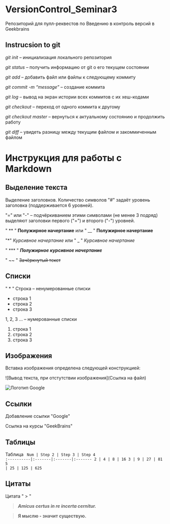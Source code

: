 # VersionControl_Seminar3
Репозиторий для пулл-реквестов по Введению в контроль версий в Geekbrains

## Instrucsion to git

*git init* – инициализация локального репозитория

*git status* – получить информацию от git о его текущем состоянии

*git add* – добавить файл или файлы к следующему коммиту

*git commit -m “message”* – создание коммита

*git log* – вывод на экран истории всех коммитов с их хеш-кодами

*git checkout* – переход от одного коммита к другому

*git checkout master* – вернуться к актуальному состоянию и продолжить работу

*git diff* – увидеть разницу между текущим файлом и закоммиченным файлом

# Инструкция для работы с Markdown

## Выделение текста

Выделение заголовков. Количество символов "#" задаёт уровень заголовка  (поддерживается 6 уровней).

"=" или "-" – подчёркиванием этими символами (не менее 3 подряд) выделяют заголовки  первого ("=") и второго ("-") уровней.

" ** " **Полужирное начертание** или " __ " __Полужирное начертание__

"*" *Курсивное начертание* или " _ " _Курсивное начертание_

" *** " ***Полужирное курсивное начертание***

" ~~ " ~~Зачёркнутый текст~~

## Списки

" * " Строка – ненумерованные списки
* строка 1
* строка 2
* строка 3

1, 2, 3 … – нумерованные списки
1. строка 1
2. строка 2
3. строка 3

## Изображения

Вставка изображения определена следующей конструкцией:

![Вывод текста, при отстутствии изображения](Ссылка на файл)

![Логотип Google](f/logo.png)

## Ссылки

Добавление ссылки "<a name="google.com">Google</a>"

Ссылка на курсы "<a name="gb.ru">GeekBrains</a>"


## Таблицы

Таблица
<code> Num | Step 2 | Step 3 | Step 4
:----------|:-------|:-------|:-------
     2 |    4 |      8 |    16
     3 |    9 |     27 |    81
     5 |   25 |    125 |   625
</code>

## Цитаты

Цитата " > "

> ***Amicus certus in re incerta cernitur.***

> **Я мыслю - значит существую.**
